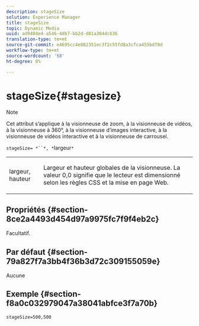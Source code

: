 ```yaml
---
description: stageSize
solution: Experience Manager
title: stageSize
topic: Dynamic Media
uuid: ad9404e4-a546-4db7-bb2d-d81a304dcb36
translation-type: tm+mt
source-git-commit: e4695cc4e882351ec3f2c55fd8a3cfca455bd79d
workflow-type: tm+mt
source-wordcount: '58'
ht-degree: 8%

---
```



# stageSize{#stagesize}

>[!NOTE]
>
>Cet attribut s’applique à la visionneuse de zoom, à la visionneuse de vidéos, à la visionneuse à 360°, à la visionneuse d’images interactive, à la visionneuse de vidéos interactive et à la visionneuse de carrousel.

`stageSize= *``*, *`largeur`*`

<table id="table_0070E5402099428DBEA2A900CADB2BAA"> 
 <tbody> 
  <tr> 
   <td colname="col1"> <p><span class="codeph"> <span class="varname"> largeur</span>,<span class="varname">  hauteur</span></span> </p> </td> 
   <td colname="col2"> <p> Largeur et hauteur globales de la visionneuse. La valeur <span class="codeph"> 0,0</span> signifie que le lecteur est dimensionné selon les règles CSS et la mise en page Web. </p> </td> 
  </tr> 
 </tbody> 
</table>

## Propriétés {#section-8ce2a4493d454d97a9975fc7f9f4eb2c}

Facultatif.

## Par défaut {#section-79a827f7a3bb4f36b3d72c309155059e}

Aucune

## Exemple {#section-f8a0c032979047a38041abfce3f7a70b}

`stageSize=500,500`
